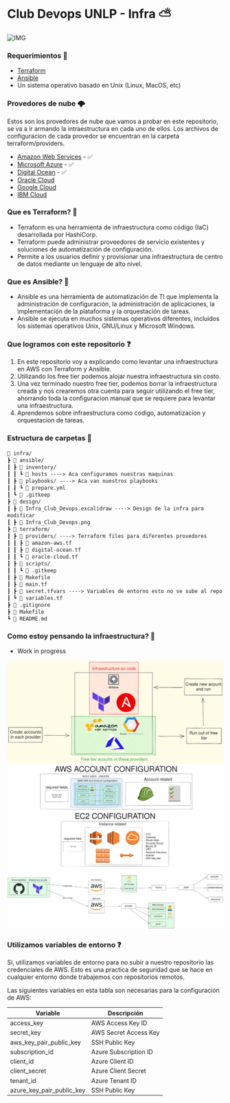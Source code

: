 # Club Devops UNLP - Infra ⛅

![IMG](https://clubdevops.ar/logo-resize.jpeg)

### Requerimientos 🧰 

- [Terraform](https://www.terraform.io/downloads.html)
- [Ansible](https://docs.ansible.com/ansible/latest/installation_guide/intro_installation.html)
- Un sistema operativo basado en Unix (Linux, MacOS, etc)

### Provedores de nube 🌩

Estos son los provedores de nube que vamos a probar en este repositorio, se va a ir armando la intraestructura en cada uno de ellos. Los archivos de configuracion de cada provedor se encuentran en la carpeta terraform/providers.

- [Amazon Web Services](https://aws.amazon.com/es/) - ✅
- [Microsoft Azure](https://azure.microsoft.com/es-es/) - ✅
- [Digital Ocean](https://www.digitalocean.com/) - ✅
- [Oracle Cloud](https://www.oracle.com/cloud/)
- [Google Cloud](https://cloud.google.com/)
- [IBM Cloud](https://www.ibm.com/cloud)

### Que es Terraform? 💜

- Terraform es una herramienta de infraestructura como código (IaC) desarrollada por HashiCorp.
- Terraform puede administrar proveedores de servicio existentes y soluciones de automatización de configuración.
- Permite a los usuarios definir y provisionar una infraestructura de centro de datos mediante un lenguaje de alto nivel.

### Que es Ansible? 🍎

- Ansible es una herramienta de automatización de TI que implementa la administración de configuración, la administración de aplicaciones, la implementación de la plataforma y la orquestación de tareas.
- Ansible se ejecuta en muchos sistemas operativos diferentes, incluidos los sistemas operativos Unix, GNU/Linux y Microsoft Windows.

### Que logramos con este repositorio ❓

1. En este repositorio voy a explicando como levantar una infraestructura en AWS con Terraform y Ansible.
2. Utilizando los free tier podemos alojar nuestra infraestructura sin costo.
3. Una vez terminado nuestro free tier, podemos borrar la infraestructura creada y nos crearemos otra cuenta para seguir utilizando el free tier, ahorrando toda la configuracion manual que se requiere para levantar una infraestructura.
4. Aprendemos sobre infraestructura como codigo, automatizacion y orquestacion de tareas.

### Estructura de carpetas 📁

```
🌳 infra/
┣ 📁 ansible/
┃ ┣ 📁 inventory/
┃ ┃ ┗ 📄 hosts ----> Aca configuramos nuestras maquinas
┃ ┣ 📁 playbooks/ ----> Aca van nuestros playbooks
┃ ┃ ┗ 📄 prepare.yml
┃ ┗ 📄 .gitkeep
┣ 📁 design/
┃ ┣ 📄 Infra_Club_Devops.excalidraw ----> Design de la infra para modificar
┃ ┣ 📄 Infra_Club_Devops.png
┣ 📁 terraform/
┃ ┣ 📁 providers/ ----> Terraform files para diferentes provedores
┃ ┃ ┣ 📄 amazon-aws.tf
┃ ┃ ┣ 📄 digital-ocean.tf
┃ ┃ ┗ 📄 oracle-cloud.tf
┃ ┣ 📁 scripts/
┃ ┃ ┗ 📄 .gitkeep
┃ ┣ 📄 Makefile
┃ ┣ 📄 main.tf
┃ ┣ 📄 secret.tfvars ----> Variables de entorno esto no se sube al repo
┃ ┗ 📄 variables.tf
┣ 📄 .gitignore
┣ 📄 Makefile
┗ 📄 README.md
```

### Como estoy pensando la infraestructura? 🤔

- Work in progress

![IMG](./design/Infra_Idea_V0.1.png)
![IMG](./design/Infra_Club_Devops_V0.2.png)

### Utilizamos variables de entorno ❓

Si, utilizamos variables de entorno para no subir a nuestro repositorio las credenciales de AWS. Esto es una practica de seguridad que se hace en cualquier entorno donde trabajemos con repositorios remotos.

Las siguientes variables en esta tabla son necesarias para la configuración de AWS:

| Variable | Descripción |
| --- | --- |
| access_key | AWS Access Key ID |
| secret_key | AWS Secret Access Key |
| aws_key_pair_public_key | SSH Public Key |
| subscription_id | Azure Subscription ID |
| client_id | Azure Client ID |
| client_secret | Azure Client Secret |
| tenant_id | Azure Tenant ID |
| azure_key_pair_public_key | SSH Public Key |

